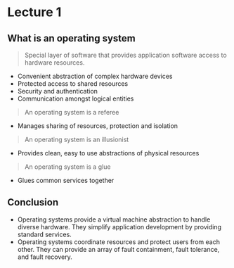 # Lecture 1

## What is an operating system

> Special layer of software that provides application software access to hardware resources.

- Convenient abstraction of complex hardware devices
- Protected access to shared resources
- Security and authentication
- Communication amongst logical entities

> An operating system is a referee
- Manages sharing of resources, protection and isolation

> An operating system is an illusionist
- Provides clean, easy to use abstractions of physical resources

> An operating system is a glue
- Glues common services together

## Conclusion

- Operating systems provide a virtual machine abstraction to handle diverse hardware. They simplify application development by providing standard services.
- Operating systems coordinate resources and protect users from each other. They can provide an array of fault containment, fault tolerance, and fault recovery.